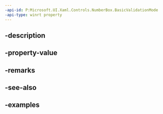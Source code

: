 ```yaml
---
-api-id: P:Microsoft.UI.Xaml.Controls.NumberBox.BasicValidationMode
-api-type: winrt property
---
```


## -description

## -property-value

## -remarks

## -see-also

## -examples

